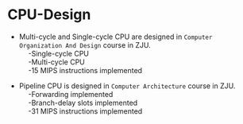 # CPU-Design
* Multi-cycle and Single-cycle CPU are designed in `Computer Organization And Design` course in ZJU.</br>
&emsp; -Single-cycle CPU</br>
&emsp; -Multi-cycle CPU</br>
&emsp; -15 MIPS instructions implemented</br>

* Pipeline CPU is designed in `Computer Architecture` course in ZJU.</br>
&emsp; -Forwarding implemented</br>
&emsp; -Branch-delay slots implemented</br>
&emsp; -31 MIPS instructions implemented</br>
